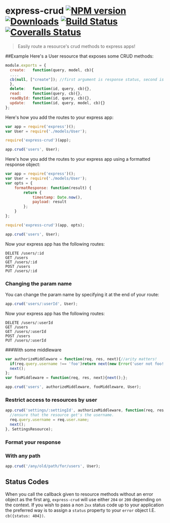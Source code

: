 # express-crud [![NPM version][npm-image]][npm-url] [![Downloads][downloads-image]][npm-url] [![Build Status][travis-image]][travis-url] [![Coveralls Status][coveralls-image]][coveralls-url]
> Easily route a resource's crud methods to express apps!

##Example
Here's a User resource that exposes some CRUD methods:

````javascript
module.exports = {
  create:   function(query, model, cb){
  ....
  cb(null, ["create"]); //first argument is response status, second is array of response data
  },
  delete:   function(id, query, cb){},
  read:     function(query, cb){},
  readById: function(id, query, cb){},
  update:   function(id, query, model, cb){}
};
````

Here's how you add the routes to your express app:
````javascript
var app = require('express')();
var User = require('./models/User');

require('express-crud')(app);

app.crud('users', User);
````

Here's how you add the routes to your express app using a formatted response object:
````javascript
var app = require('express')();
var User = require('./models/User');
var opts = {
	formatResponse: function(result) {
		return {
			timestamp: Date.now(),
			payload: result
		};
	}
};

require('express-crud')(app, opts);

app.crud('users', User);
````

Now your express app has the following routes:
````
DELETE /users/:id
GET /users
GET /users/:id
POST /users
PUT /users/:id
````

### Changing the param name
You can change the param name by specifying it at the end of your route:
```javascript
app.crud('users/:userId', User);
```

Now your express app has the following routes:
````
DELETE /users/:userId
GET /users
GET /users/:userId
POST /users
PUT /users/:userId
````

###With some middleware
````javascript
var authorizeMiddleware = function(req, res, next){//arity matters!
  if(req.query.username !== 'foo')return next(new Error('user not foo!'));
  next();
};
var fooMiddleware = function(req, res, next){next();};

app.crud('users', authorizeMiddleware, fooMiddleware, User);
````

### Restrict access to resources by user
```javascript
app.crud('settings/:settingId', authorizeMiddleware, function(req, res, next){
  //ensure that the resource get's the username.
  req.query.username = req.user.name;
  next();
}, SettingsResource);
```
### Format your response

### With any path
````javascript
app.crud('/any/old/path/for/users', User);
````

## Status Codes
When you call the callback given to resource methods without an error object as the
first arg, `express-crud` will use either `204` or `200` depending on the context.
If you wish to pass a non `2xx` status code up to your application the preferred
way is to assign a `status` property to your `error` object I.E. `cb({status: 404})`.

[downloads-image]: http://img.shields.io/npm/dm/express-crud.svg
[npm-url]: https://npmjs.org/package/express-crud
[npm-image]: http://img.shields.io/npm/v/express-crud.svg

[travis-url]: https://travis-ci.org/jsdevel/node-express-crud
[travis-image]: http://img.shields.io/travis/jsdevel/node-express-crud.svg

[coveralls-url]: https://coveralls.io/r/jsdevel/node-express-crud
[coveralls-image]: http://img.shields.io/coveralls/jsdevel/node-express-crud/master.svg
